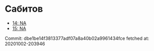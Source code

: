 # Сабитов
- [14: NA](14.md)
- [15: NA](15.md)

Commit: dbe1be14f3813377adf07a8a40b02a9961434fce
 fetched at: 20201002-203946
